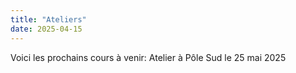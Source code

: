 ```yaml
---
title: "Ateliers"
date: 2025-04-15
---
```

Voici les prochains cours à venir: 
Atelier à Pôle Sud le 25 mai 2025
